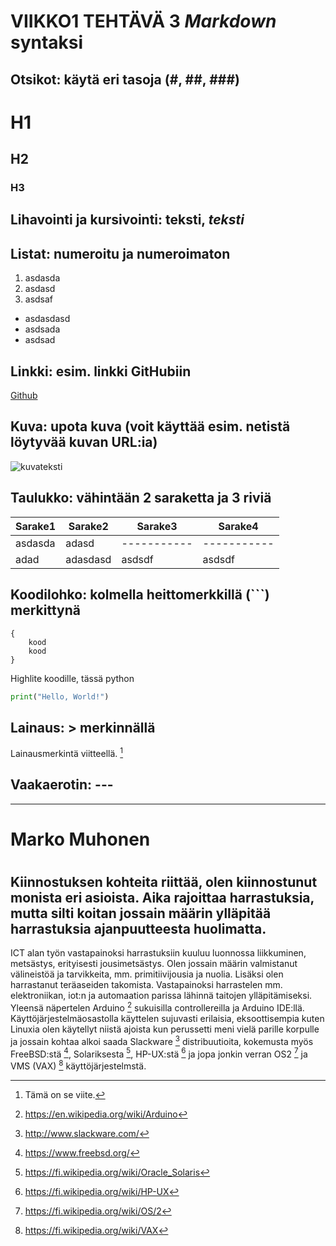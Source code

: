 # **VIIKKO1 TEHTÄVÄ 3 *Markdown* syntaksi**

## 

## Otsikot: käytä eri tasoja (#, ##, ###)

# H1
## H2
### H3

## Lihavointi ja kursivointi: **teksti**, *teksti*

## Listat: numeroitu ja numeroimaton
1. asdasda
2. asdasd
3. asdsaf

- asdasdasd
- asdsada
- asdsad

## Linkki: esim. linkki GitHubiin
[Github](https://github.com)

## Kuva: upota kuva (voit käyttää esim. netistä löytyvää kuvan URL:ia)
![kuvateksti](https://net.centria.fi/wp-content/uploads/2025/06/Centria_tutkimuspaivat_2025-350x350.jpg)

## Taulukko: vähintään 2 saraketta ja 3 riviä

| Sarake1 | Sarake2 | Sarake3 | Sarake4 |
| ----------- | ----------- | ----------- | ----------- |
| asdasda | adasd | ----------- | ----------- |
| adad | adasdasd|asdsdf|asdsdf|

## Koodilohko: kolmella heittomerkkillä (```) merkittynä

```
{
    kood
    kood
}
```

Highlite koodille, tässä python
``` python
print("Hello, World!")
```

## Lainaus: > merkinnällä

Lainausmerkintä viitteellä. [^1]

[^1]: Tämä on se viite.

## Vaakaerotin: ---

----

# Marko Muhonen
#
## Kiinnostuksen kohteita riittää, olen kiinnostunut monista eri asioista. Aika rajoittaa harrastuksia, mutta silti koitan jossain määrin ylläpitää harrastuksia ajanpuutteesta huolimatta. 
ICT alan työn vastapainoksi harrastuksiin kuuluu luonnossa liikkuminen, metsästys, erityisesti jousimetsästys. Olen jossain määrin valmistanut välineistöä ja tarvikkeita, mm. primitiivijousia ja nuolia. Lisäksi olen harrastanut teräaseiden takomista. 
Vastapainoksi harrastelen mm. elektroniikan, iot:n ja automaation parissa lähinnä taitojen ylläpitämiseksi. Yleensä näpertelen Arduino [^2] sukuisilla controllereilla ja Arduino IDE:llä. 
Käyttöjärjestelmäosastolla käyttelen sujuvasti erilaisia, eksoottisempia kuten Linuxia olen käytellyt niistä ajoista kun perussetti meni vielä parille korpulle ja jossain kohtaa alkoi saada Slackware [^3] distribuutioita, kokemusta myös FreeBSD:stä [^4], Solariksesta [^5], HP-UX:stä [^6] ja jopa jonkin verran OS2 [^7] ja VMS (VAX) [^8] käyttöjärjestelmstä. 

[^2]: https://en.wikipedia.org/wiki/Arduino
[^3]: http://www.slackware.com/
[^4]: https://www.freebsd.org/
[^5]: https://fi.wikipedia.org/wiki/Oracle_Solaris
[^6]: https://fi.wikipedia.org/wiki/HP-UX
[^7]: https://fi.wikipedia.org/wiki/OS/2
[^8]: https://fi.wikipedia.org/wiki/VAX









